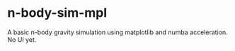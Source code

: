 # n-body-sim-mpl
A basic n-body gravity simulation using matplotlib and numba acceleration. No UI yet.
